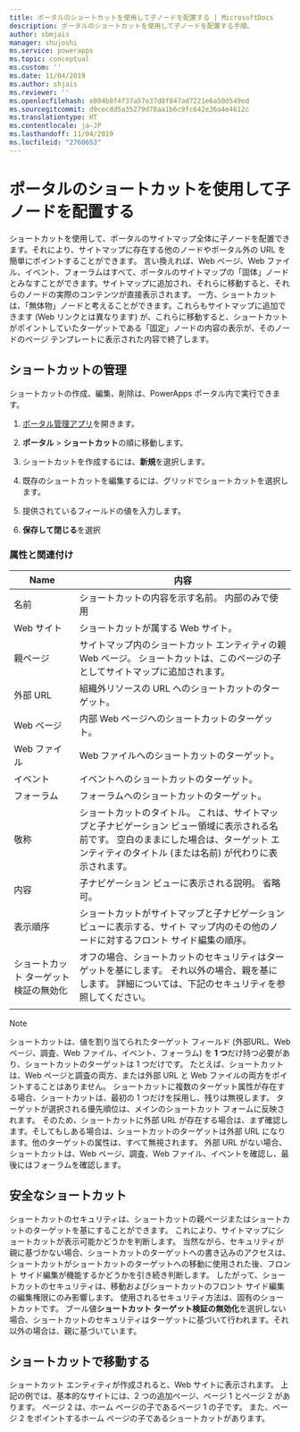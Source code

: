 ```yaml
---
title: ポータルのショートカットを使用して子ノードを配置する | MicrosoftDocs
description: ポータルのショートカットを使用して子ノードを配置する手順。
author: sbmjais
manager: shujoshi
ms.service: powerapps
ms.topic: conceptual
ms.custom: ''
ms.date: 11/04/2019
ms.author: shjais
ms.reviewer: ''
ms.openlocfilehash: e004b0f4f37a57e37d8f847ad7221e6a50d549ed
ms.sourcegitcommit: d9cecdd5a35279d78aa1b6c9fc642e36a4e4612c
ms.translationtype: HT
ms.contentlocale: ja-JP
ms.lasthandoff: 11/04/2019
ms.locfileid: "2760653"
---
```

# <a name="place-child-nodes-by-using-shortcuts-for-portals"></a>ポータルのショートカットを使用して子ノードを配置する
ショートカットを使用して、ポータルのサイトマップ全体に子ノードを配置できます。それにより、サイトマップに存在する他のノードやポータル外の URL を簡単にポイントすることができます。 言い換えれば、Web ページ、Web ファイル、イベント、フォーラムはすべて、ポータルのサイトマップの「固体」ノードとみなすことができます。サイトマップに追加され、それらに移動すると、それらのノードの実際のコンテンツが直接表示されます。 一方、ショートカットは、「無体物」ノードと考えることができます。これらもサイトマップに追加できます (Web リンクとは異なります) が、これらに移動すると、ショートカットがポイントしていたターゲットである「固定」ノードの内容の表示が、そのノードのページ テンプレートに表示された内容で終了します。

## <a name="manage-shortcuts"></a>ショートカットの管理

ショートカットの作成、編集、削除は、PowerApps ポータル内で実行できます。

1. [ポータル管理アプリ](configure-portal.md)を開きます。

2. **ポータル** &gt; **ショートカット**の順に移動します。 

3. ショートカットを作成するには、**新規**を選択します。 

4. 既存のショートカットを編集するには、グリッドでショートカットを選択します。 

5. 提供されているフィールドの値を入力します。 

6. **保存して閉じる**を選択

### <a name="attributes-and-relationships"></a>属性と関連付け

| Name                               | 内容                                                                                                                                                                                  |
|------------------------------------|----------------------------------------------------------------------------------------------------------------------------------------------------------------------------------------------|
| 名前                               | ショートカットの内容を示す名前。 内部のみで使用                                                                                                                                  |
| Web サイト                            | ショートカットが属する Web サイト。                                                                                                                                                    |
| 親ページ                        | サイトマップ内のショートカット エンティティの親 Web ページ。 ショートカットは、このページの子としてサイトマップに追加されます。                                                                 |
| 外部 URL                       | 組織外リソースの URL へのショートカットのターゲット。                                                                                                                  |
| Web ページ                           | 内部 Web ページへのショートカットのターゲット。                                                                                                                                               |
| Web ファイル                           | Web ファイルへのショートカットのターゲット。                                                                                                                                                        |
| イベント                              | イベントへのショートカットのターゲット。                                                                                                                                                          |
| フォーラム                              | フォーラムへのショートカットのターゲット。                                                                                                                                                           |
| 敬称                              | ショートカットのタイトル。 これは、サイトマップと子ナビゲーション ビュー領域に表示される名前です。 空白のままにした場合は、ターゲット エンティティのタイトル (または名前) が代わりに表示されます。 |
| 内容                        | 子ナビゲーション ビューに表示される説明。 省略可。                                                                                                                                        |
| 表示順序                      | ショートカットがサイトマップと子ナビゲーション ビューに表示する、サイト マップ内のその他のノードに対するフロント サイド編集の順序。                                                      |
| ショートカット ターゲット検証の無効化 | オフの場合、ショートカットのセキュリティはターゲットを基にします。 それ以外の場合、親を基にします。 詳細については、下記のセキュリティを参照してください。                                   |
||

> [!Note]
> ショートカットは、値を割り当てられたターゲット フィールド (外部URL、Web ページ、調査、Web ファイル、イベント、フォーラム) を **1 つ**だけ持つ必要があり、ショートカットのターゲットは 1 つだけです。 たとえば、ショートカットは、Web ページと調査の両方、または外部 URL と Web ファイルの両方をポイントすることはありません。 ショートカットに複数のターゲット属性が存在する場合、ショートカットは、最初の 1 つだけを採用し、残りは無視します。 ターゲットが選択される優先順位は、メインのショートカット フォームに反映されます。 そのため、ショートカットに外部 URL が存在する場合は、まず確認します。そしてもしある場合は、ショートカットのターゲットは外部 URL になります。他のターゲットの属性は、すべて無視されます。 外部 URL がない場合、ショートカットは、Web ページ、調査、Web ファイル、イベントを確認し、最後にはフォーラムを確認します。 

## <a name="secure-shortcuts"></a>安全なショートカット

ショートカットのセキュリティは、ショートカットの親ページまたはショートカットのターゲットを基にすることができます。 これにより、サイトマップにショートカットが表示可能かどうかを判断します。 当然ながら、セキュリティが親に基づかない場合、ショートカットのターゲットへの書き込みのアクセスは、ショートカットがショートカットのターゲットへの移動に使用された後、フロント サイド編集が機能するかどうかを引き続き判断します。 したがって、ショートカットのセキュリティは、移動およびショートカットのフロント サイド編集の編集権限にのみ影響します。 使用されるセキュリティ方法は、固有のショートカットです。 ブール値**ショートカット ターゲット検証の無効化**を選択しない場合、ショートカットのセキュリティはターゲットに基づいて行われます。それ以外の場合は、親に基づいています。

## <a name="navigate-with-shortcuts"></a>ショートカットで移動する

ショートカット エンティティが作成されると、Web サイトに表示されます。 上記の例では、基本的なサイトには、2 つの追加ページ、ページ 1 とページ 2 があります。 ページ 2 は、ホーム ページの子であるページ 1 の子です。 また、ページ 2 をポイントするホーム ページの子であるショートカットがあります。 
